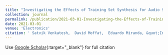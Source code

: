 ```yaml
---
title: "Investigating the Effects of Training Set Synthesis for Audio Segmentation of Radio Broadcast"
collection: journal
permalink: /publication/2021-03-01-Investigating-the-Effects-of-Training-Set-Synthesis-for-Audio-Segmentation-of-Radio-Broadcast
date: 2021-03-01
venue: 'Electronics'
citation: ' Satvik Venkatesh,  David Moffat,  Eduardo Miranda, &quot;Investigating the Effects of Training Set Synthesis for Audio Segmentation of Radio Broadcast.&quot; Electronics, 2021.'
---
```

Use [Google Scholar](https://scholar.google.com/scholar?q=Investigating+the+Effects+of+Training+Set+Synthesis+for+Audio+Segmentation+of+Radio+Broadcast){:target="_blank"} for full citation